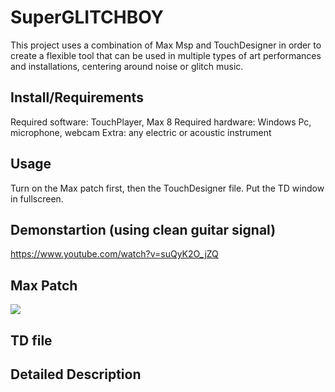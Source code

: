# SuperGLITCHBOY
This project uses a combination of Max Msp and TouchDesigner in order to create a flexible tool that can be used in multiple types of art performances and installations, centering around noise or glitch music.

## Install/Requirements
Required software: TouchPlayer, Max 8
Required hardware: Windows Pc, microphone, webcam
Extra: any electric or acoustic instrument

## Usage
Turn on the Max patch first, then the TouchDesigner file. Put the TD window in fullscreen.

## Demonstartion (using clean guitar signal)
https://www.youtube.com/watch?v=suQyK2O_jZQ

## Max Patch
![](assets/fork.gif)


## TD file


## Detailed Description
